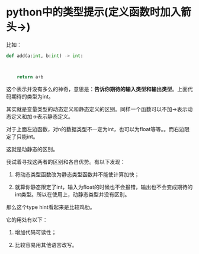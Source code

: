 # python中的类型提示(定义函数时加入箭头->)

比如：

```python
def add(a:int, b:int) -> int:



    return a+b
```

这个表示并没有多么的神奇，意思是：**告诉你期待的输入类型和输出类型**。上面代码期待的类型为int。

其实就是变量类型的动态定义和静态定义的区别。同样一个函数可以不加->表示动态定义和加->表示静态定义。

对于上面左边函数，对n的数据类型不一定为int，也可以为float等等。。而右边限定了只能int。

这就是动静态的区别。

我试着寻找这两者的区别和各自优势。有以下发现：

1. 将动态类型函数改为静态类型函数并不能使计算加快；

2. 就算你静态限定了int，输入为float的时候也不会报错，输出也不会变成期待的int类型。所以在使用上，动静态类型并没有区别。

那么这个type hint看起来是比较鸡肋。

它的用处有以下：

1. 增加代码可读性；

2. 比较容易用其他语言改写。
